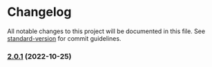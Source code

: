 # Changelog

All notable changes to this project will be documented in this file. See [standard-version](https://github.com/conventional-changelog/standard-version) for commit guidelines.

### [2.0.1](https://github.com-personal/Manjuanand021/conventional-commits/compare/v2.0.0...v2.0.1) (2022-10-25)
